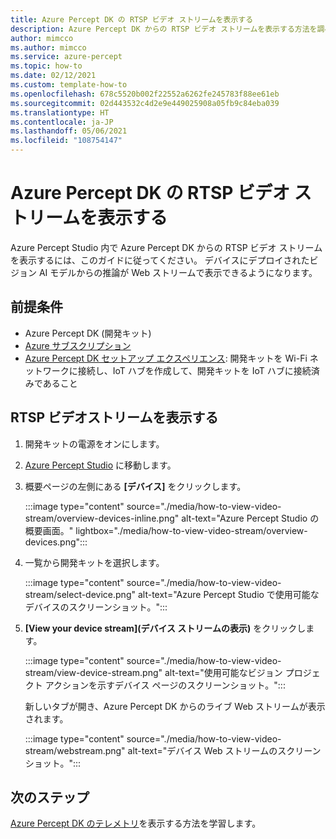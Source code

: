 ```yaml
---
title: Azure Percept DK の RTSP ビデオ ストリームを表示する
description: Azure Percept DK からの RTSP ビデオ ストリームを表示する方法を調べる
author: mimcco
ms.author: mimcco
ms.service: azure-percept
ms.topic: how-to
ms.date: 02/12/2021
ms.custom: template-how-to
ms.openlocfilehash: 678c5520b002f22552a6262fe245783f88ee61eb
ms.sourcegitcommit: 02d443532c4d2e9e449025908a05fb9c84eba039
ms.translationtype: HT
ms.contentlocale: ja-JP
ms.lasthandoff: 05/06/2021
ms.locfileid: "108754147"
---
```

# <a name="view-your-azure-percept-dks-rtsp-video-stream"></a>Azure Percept DK の RTSP ビデオ ストリームを表示する

Azure Percept Studio 内で Azure Percept DK からの RTSP ビデオ ストリームを表示するには、このガイドに従ってください。 デバイスにデプロイされたビジョン AI モデルからの推論が Web ストリームで表示できるようになります。

## <a name="prerequisites"></a>前提条件

- Azure Percept DK (開発キット)
- [Azure サブスクリプション](https://azure.microsoft.com/free/)
- [Azure Percept DK セットアップ エクスペリエンス](./quickstart-percept-dk-set-up.md): 開発キットを Wi-Fi ネットワークに接続し、IoT ハブを作成して、開発キットを IoT ハブに接続済みであること

## <a name="view-the-rtsp-video-stream"></a>RTSP ビデオストリームを表示する

1. 開発キットの電源をオンにします。

1. [Azure Percept Studio](https://go.microsoft.com/fwlink/?linkid=2135819) に移動します。

1. 概要ページの左側にある **[デバイス]** をクリックします。

    :::image type="content" source="./media/how-to-view-video-stream/overview-devices-inline.png" alt-text="Azure Percept Studio の概要画面。" lightbox="./media/how-to-view-video-stream/overview-devices.png":::

1. 一覧から開発キットを選択します。

    :::image type="content" source="./media/how-to-view-video-stream/select-device.png" alt-text="Azure Percept Studio で使用可能なデバイスのスクリーンショット。":::

1. **[View your device stream]\(デバイス ストリームの表示\)** をクリックします。

    :::image type="content" source="./media/how-to-view-video-stream/view-device-stream.png" alt-text="使用可能なビジョン プロジェクト アクションを示すデバイス ページのスクリーンショット。":::

    新しいタブが開き、Azure Percept DK からのライブ Web ストリームが表示されます。

    :::image type="content" source="./media/how-to-view-video-stream/webstream.png" alt-text="デバイス Web ストリームのスクリーンショット。":::

## <a name="next-steps"></a>次のステップ

[Azure Percept DK のテレメトリ](./how-to-view-telemetry.md)を表示する方法を学習します。